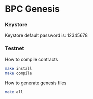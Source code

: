 BPC Genesis
==============

### Keystore

Keystore default password is: 12345678

### Testnet

How to compile contracts

```bash
make install
make compile
```

How to generate genesis files

```bash
make all
```
